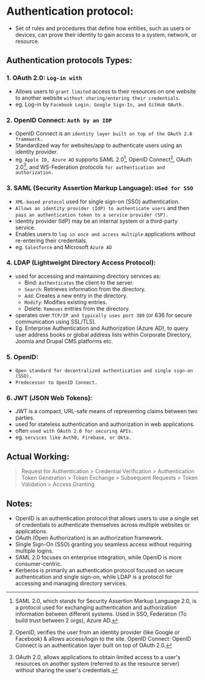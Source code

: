 # Authentication protocol:
- Set of rules and procedures that define how entities, such as users or devices, can prove their identity to gain access to a system, network, or resource.

## Authentication protocols Types:

### 1. OAuth 2.0: `Log-in with`
- Allows users to `grant limited` access to their resources on one website to another website `without sharing/entering their credentials`.
- eg. Log-in by `Facebook Login, Google Sign-In, and GitHub OAuth.`

### 2. OpenID Connect: `Auth by an IDP`
- OpenID Connect is an `identity layer built on top of the OAuth 2.0 framework.`
- Standardized way for websites/app to authenticate users using an identity provider.
- eg. `Apple ID, Azure AD` supports SAML 2.0[^1], OpenID Connect[^2], OAuth 2.0[^3], and WS-Federation protocols `for authentication and authorization.`


### 3. SAML (Security Assertion Markup Language): `USed for SSO`
- `XML-based protocol` used for single sign-on (SSO) authentication.
- `Allows an identity provider (IdP) to authenticate users` and then `pass an authentication token to a service provider (SP).`
- identity provider (IdP) may be an internal system or a third-party service.
- Enables users to `log in once and access multiple` applications without re-entering their credentials. 
- eg. `Salesforce` and Microsoft `Azure AD`

### 4. LDAP (Lightweight Directory Access Protocol):
- used for accessing and maintaining directory services as:
  - Bind: `Authenticates` the client to the server.
  - `Search`: Retrieves information from the directory.
  - `Add`: Creates a new entry in the directory.
  - `Modify`: Modifies existing entries.
  - Delete: `Removes` entries from the directory.
- operates over `TCP/IP and typically uses port 389` (or 636 for secure communication using SSL/TLS).
- Eg. Enterprise Authentication and Authorization (Azure AD), to query user address books or global address lists within Corporate Directory, Joomla and Drupal CMS platforms etc.

### 5. OpenID:
- `Open standard for decentralized authentication and single sign-on (SSO).`
- `Predecessor to OpenID Connect.`

### 6. JWT (JSON Web Tokens):
- JWT is a compact, URL-safe means of representing claims between two parties.
- used for stateless authentication and authorization in web applications.
- often `used with OAuth 2.0 for securing APIs.`
- eg. `services like Auth0, Firebase, or Okta.`

## Actual Working:
> Request for Authentication > Credential Verification > Authentication Token Generation > Token Exchange > Subsequent Requests > Token Validation > Access Granting

## Notes: 
- OpenID is an authentication protocol that allows users to use a single set of credentials to authenticate themselves across multiple websites or applications.
- OAuth (Open Authorization) is an authorization framework.
- Single Sign-On (SSO) granting you seamless access without requiring multiple logins.
- SAML 2.0 focuses on enterprise integration, while OpenID is more consumer-centric.
- Kerberos is primarily an authentication protocol focused on secure authentication and single sign-on, while LDAP is a protocol for accessing and managing directory services.

[^1]: SAML 2.0, which stands for Security Assertion Markup Language 2.0, is a protocol used for exchanging authentication and authorization information between different systems. Used in SSO, Federation (To build trust between 2 orgs), Azure AD.
[^2]: OpenID, verifies the user from an identity provider (like Google or Facebook) & allows access/login to the site. OpenID Connect: OpenID Connect is an authentication layer built on top of OAuth 2.0.
[^3]: OAuth 2.0, allows applications to obtain limited access to a user's resources on another system (referred to as the resource server) without sharing the user's credentials.
